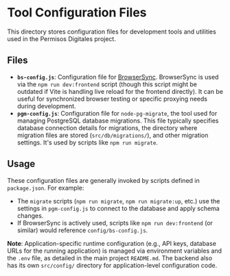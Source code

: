 # Tool Configuration Files

This directory stores configuration files for development tools and utilities used in the Permisos Digitales project.

## Files

*   **`bs-config.js`**: Configuration file for [BrowserSync](https://browsersync.io/). BrowserSync is used via the `npm run dev:frontend` script (though this script might be outdated if Vite is handling live reload for the frontend directly). It can be useful for synchronized browser testing or specific proxying needs during development.
*   **`pgm-config.js`**: Configuration file for `node-pg-migrate`, the tool used for managing PostgreSQL database migrations. This file typically specifies database connection details for migrations, the directory where migration files are stored (`src/db/migrations/`), and other migration settings. It's used by scripts like `npm run migrate`.

## Usage

These configuration files are generally invoked by scripts defined in `package.json`. For example:

*   The `migrate` scripts (`npm run migrate`, `npm run migrate:up`, etc.) use the settings in `pgm-config.js` to connect to the database and apply schema changes.
*   If BrowserSync is actively used, scripts like `npm run dev:frontend` (or similar) would reference `config/bs-config.js`.

**Note**: Application-specific runtime configuration (e.g., API keys, database URLs for the running application) is managed via environment variables and the `.env` file, as detailed in the main project `README.md`. The backend also has its own `src/config/` directory for application-level configuration code.
